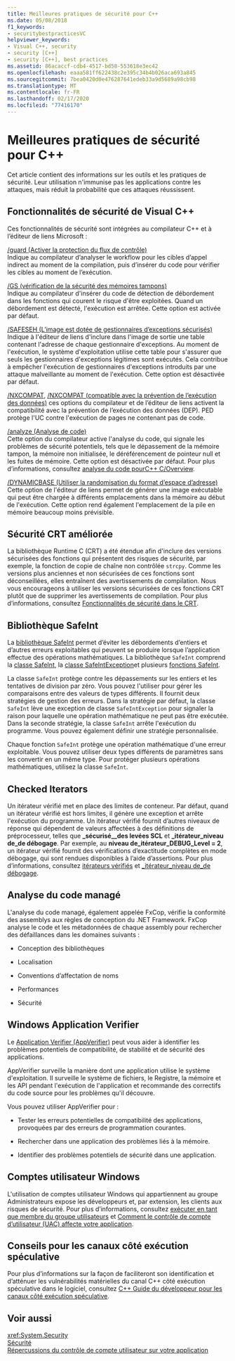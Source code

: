 ```yaml
---
title: Meilleures pratiques de sécurité pour C++
ms.date: 05/08/2018
f1_keywords:
- securitybestpracticesVC
helpviewer_keywords:
- Visual C++, security
- security [C++]
- security [C++], best practices
ms.assetid: 86acaccf-cdb4-4517-bd58-553618e3ec42
ms.openlocfilehash: eaaa581ff622438c2e395c34b4b026aca693a845
ms.sourcegitcommit: 7bea0420d0e476287641edeb33a9d5689a98cb98
ms.translationtype: MT
ms.contentlocale: fr-FR
ms.lasthandoff: 02/17/2020
ms.locfileid: "77416170"
---
```

# <a name="security-best-practices-for-c"></a>Meilleures pratiques de sécurité pour C++

Cet article contient des informations sur les outils et les pratiques de sécurité. Leur utilisation n'immunise pas les applications contre les attaques, mais réduit la probabilité que ces attaques réussissent.

## <a name="visual-c-security-features"></a>Fonctionnalités de sécurité de Visual C++

Ces fonctionnalités de sécurité sont intégrées au compilateur C++ et à l’éditeur de liens Microsoft :

[/guard (Activer la protection du flux de contrôle)](../build/reference/guard-enable-control-flow-guard.md)<br/>
Indique au compilateur d’analyser le workflow pour les cibles d’appel indirect au moment de la compilation, puis d’insérer du code pour vérifier les cibles au moment de l’exécution.

[/GS (vérification de la sécurité des mémoires tampons)](../build/reference/gs-buffer-security-check.md)<br/>
Indique au compilateur d'insérer du code de détection de débordement dans les fonctions qui courent le risque d'être exploitées. Quand un débordement est détecté, l'exécution est arrêtée. Cette option est activée par défaut.

[/SAFESEH (L’image est dotée de gestionnaires d’exceptions sécurisés)](../build/reference/safeseh-image-has-safe-exception-handlers.md)<br/>
Indique à l'éditeur de liens d'inclure dans l'image de sortie une table contenant l'adresse de chaque gestionnaire d'exceptions. Au moment de l'exécution, le système d'exploitation utilise cette table pour s'assurer que seuls les gestionnaires d'exceptions légitimes sont exécutés. Cela contribue à empêcher l'exécution de gestionnaires d'exceptions introduits par une attaque malveillante au moment de l'exécution. Cette option est désactivée par défaut.

[/NXCOMPAT](../build/reference/nxcompat.md), [/NXCOMPAT (compatible avec la prévention de l’exécution des données)](../build/reference/nxcompat-compatible-with-data-execution-prevention.md) ces options du compilateur et de l’éditeur de liens activent la compatibilité avec la prévention de l’exécution des données (DEP). PED protège l'UC contre l'exécution de pages ne contenant pas de code.

[/analyze (Analyse de code)](../build/reference/analyze-code-analysis.md)<br/>
Cette option du compilateur active l'analyse du code, qui signale les problèmes de sécurité potentiels, tels que le dépassement de la mémoire tampon, la mémoire non initialisée, le déréférencement de pointeur null et les fuites de mémoire. Cette option est désactivée par défaut. Pour plus d’informations, consultez [analyse du code pourC++ C/Overview](/cpp/code-quality/code-analysis-for-c-cpp-overview).

[/DYNAMICBASE (Utiliser la randomisation du format d’espace d’adresse)](../build/reference/dynamicbase-use-address-space-layout-randomization.md)<br/>
Cette option de l'éditeur de liens permet de générer une image exécutable qui peut être chargée à différents emplacements dans la mémoire au début de l'exécution. Cette option rend également l'emplacement de la pile en mémoire beaucoup moins prévisible.

## <a name="security-enhanced-crt"></a>Sécurité CRT améliorée

La bibliothèque Runtime C (CRT) a été étendue afin d'inclure des versions sécurisées des fonctions qui présentent des risques de sécurité, par exemple, la fonction de copie de chaîne non contrôlée `strcpy`. Comme les versions plus anciennes et non sécurisées de ces fonctions sont déconseillées, elles entraînent des avertissements de compilation. Nous vous encourageons à utiliser les versions sécurisées de ces fonctions CRT plutôt que de supprimer les avertissements de compilation. Pour plus d’informations, consultez [Fonctionnalités de sécurité dans le CRT](../c-runtime-library/security-features-in-the-crt.md).

## <a name="safeint-library"></a>Bibliothèque SafeInt

La [bibliothèque SafeInt](../safeint/safeint-library.md) permet d’éviter les débordements d’entiers et d’autres erreurs exploitables qui peuvent se produire lorsque l’application effectue des opérations mathématiques. La bibliothèque `SafeInt` comprend la [classe SafeInt](../safeint/safeint-class.md), la [classe SafeIntException](../safeint/safeintexception-class.md)et plusieurs [fonctions SafeInt](../safeint/safeint-functions.md).

La classe `SafeInt` protège contre les dépassements sur les entiers et les tentatives de division par zéro. Vous pouvez l'utiliser pour gérer les comparaisons entre des valeurs de types différents. Il fournit deux stratégies de gestion des erreurs. Dans la stratégie par défaut, la classe `SafeInt` lève une exception de classe `SafeIntException` pour signaler la raison pour laquelle une opération mathématique ne peut pas être exécutée. Dans la seconde stratégie, la classe `SafeInt` arrête l'exécution du programme. Vous pouvez également définir une stratégie personnalisée.

Chaque fonction `SafeInt` protège une opération mathématique d'une erreur exploitable. Vous pouvez utiliser deux types différents de paramètres sans les convertir en un même type. Pour protéger plusieurs opérations mathématiques, utilisez la classe `SafeInt`.

## <a name="checked-iterators"></a>Checked Iterators

Un itérateur vérifié met en place des limites de conteneur. Par défaut, quand un itérateur vérifié est hors limites, il génère une exception et arrête l'exécution du programme. Un itérateur vérifié fournit d’autres niveaux de réponse qui dépendent de valeurs affectées à des définitions de préprocesseur, telles que **\_sécurisé\_\_des levées SCL** et **\_itérateur\_niveau de\_de débogage**. Par exemple, au **niveau de\_itérateur\_DEBUG\_Level = 2**, un itérateur vérifié fournit des vérifications d’exactitude complètes en mode débogage, qui sont rendues disponibles à l’aide d’assertions. Pour plus d’informations, consultez [itérateurs vérifiés](../standard-library/checked-iterators.md) et [\_itérateur\_niveau de\_de débogage](../standard-library/iterator-debug-level.md).

## <a name="code-analysis-for-managed-code"></a>Analyse du code managé

L'analyse du code managé, également appelée FxCop, vérifie la conformité des assemblys aux règles de conception du .NET Framework. FxCop analyse le code et les métadonnées de chaque assembly pour rechercher des défaillances dans les domaines suivants :

- Conception des bibliothèques

- Localisation

- Conventions d’affectation de noms

- Performances

- Sécurité

## <a name="windows-application-verifier"></a>Windows Application Verifier

Le [Application Verifier (AppVerifier)](/windows-hardware/drivers/debugger/enable-application-verifier) peut vous aider à identifier les problèmes potentiels de compatibilité, de stabilité et de sécurité des applications.

AppVerifier surveille la manière dont une application utilise le système d'exploitation. Il surveille le système de fichiers, le Registre, la mémoire et les API pendant l'exécution de l'application et recommande des correctifs du code source pour les problèmes qu'il découvre.

Vous pouvez utiliser AppVerifier pour :

- Tester les erreurs potentielles de compatibilité des applications, provoquées par des erreurs de programmation courantes.

- Rechercher dans une application des problèmes liés à la mémoire.

- Identifier des problèmes potentiels de sécurité dans une application.

## <a name="windows-user-accounts"></a>Comptes utilisateur Windows

L'utilisation de comptes utilisateur Windows qui appartiennent au groupe Administrateurs expose les développeurs et, par extension, les clients aux risques de sécurité. Pour plus d’informations, consultez [exécuter en tant que membre du groupe utilisateurs](running-as-a-member-of-the-users-group.md) et [Comment le contrôle de compte d’utilisateur (UAC) affecte votre application](how-user-account-control-uac-affects-your-application.md).

## <a name="guidance-for-speculative-execution-side-channels"></a>Conseils pour les canaux côté exécution spéculative

Pour plus d’informations sur la façon de faciliteront son identification et d’atténuer les vulnérabilités matérielles du canal C++ côté exécution spéculative dans le logiciel, consultez [ C++ Guide du développeur pour les canaux côté exécution spéculative](developer-guidance-speculative-execution.md).

## <a name="see-also"></a>Voir aussi

<xref:System.Security> <br/>
[Sécurité](/dotnet/standard/security/index)<br/>
[Répercussions du contrôle de compte utilisateur sur votre application](how-user-account-control-uac-affects-your-application.md)
